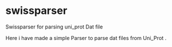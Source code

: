 # swissparser
Swissparser for parsing uni_prot Dat file 


Here i have made a simple Parser to parse dat files from Uni_Prot .

